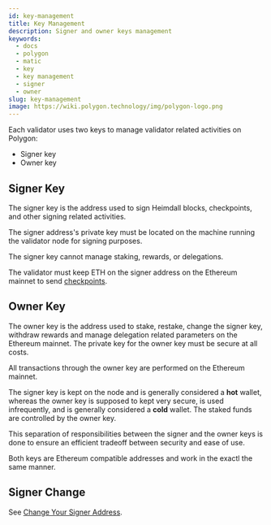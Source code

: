 ```yaml
---
id: key-management
title: Key Management
description: Signer and owner keys management
keywords:
  - docs
  - polygon
  - matic
  - key
  - key management
  - signer
  - owner
slug: key-management
image: https://wiki.polygon.technology/img/polygon-logo.png
---
```


Each validator uses two keys to manage validator related activities on Polygon:

* Signer key
* Owner key

## Signer Key

The signer key is the address used to sign Heimdall blocks, checkpoints, and other signing related activities.

The signer address's private key must be located on the machine running the validator node for signing purposes.

The signer key cannot manage staking, rewards, or delegations.

The validator must keep ETH on the signer address on the Ethereum mainnet to send [checkpoints](/docs/maintain/glossary.md#checkpoint-transaction).

## Owner Key

The owner key is the address used to stake, restake, change the signer key, withdraw rewards and manage delegation related parameters on the Ethereum mainnet. The private key for the owner key must be secure at all costs.

All transactions through the owner key are performed on the Ethereum mainnet.

The signer key is kept on the node and is generally considered a **hot** wallet, whereas the owner key is supposed to kept very secure, is used infrequently, and is generally considered a **cold** wallet. The staked funds are controlled by the owner key.

This separation of responsibilities between the signer and the owner keys is done to ensure an efficient tradeoff between security and ease of use.

Both keys are Ethereum compatible addresses and work in the exactl the same manner.

## Signer Change

See [Change Your Signer Address](/docs/pos/validator/change-signer-address).

